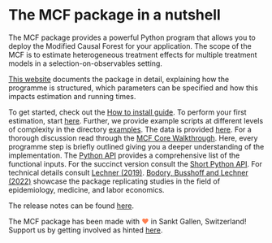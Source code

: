 <!-- This file serves as the README on https://github.com/MCFpy/mcf -->

# The MCF package in a nutshell

The MCF package provides a powerful Python program that allows you to deploy the Modified Causal Forest for your application. The scope of the MCF is to estimate heterogeneous treatment effects for multiple treatment models in a selection-on-observables setting.

[This website](https://mcfpy.github.io/mcf/#/) documents the package in detail, explaining how the programme is structured, which parameters can be specified and how this impacts estimation and running times.

To get started, check out the [How to install guide](https://mcfpy.github.io/mcf/#/install). To perform your first estimation, start [here](https://mcfpy.github.io/mcf/#/mcf_quickstart). Further, we provide example scripts at different levels of complexity in the directory [examples](https://github.com/MCFpy/mcf/tree/main/examples). The data is provided [here](https://github.com/MCFpy/mcf/tree/main/data).  For a thorough discussion read through the [MCF Core Walkthrough](https://mcfpy.github.io/mcf/#/mcf_walkthrough). Here, every programme step is briefly outlined giving you a deeper understanding of the implementation. The [Python API](https://mcfpy.github.io/mcf/#/mcf_api) provides a comprehensive list of the functional inputs. For the succinct version consult the [Short Python API](https://mcfpy.github.io/mcf/#/mcf_api_short). For technical details consult [Lechner (2019)](https://arxiv.org/abs/1812.09487). [Bodory, Busshoff and Lechner (2022)](https://www.mdpi.com/1099-4300/24/8/1039) showcase the package replicating studies in the field of epidemiology, medicine, and labor economics.

The release notes can be found [here](https://mcfpy.github.io/mcf/#/release-notes).

The MCF package has been made with <span style="color: #FF7F50;">&#9829;</span> in Sankt Gallen, Switzerland! Support us by getting involved as hinted [here](https://mcfpy.github.io/mcf/#/getting-involved).
